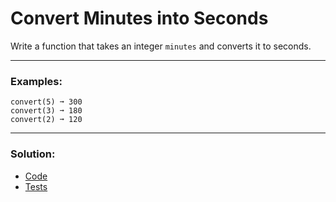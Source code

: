 # Convert Minutes into Seconds

Write a function that takes an integer `minutes` and converts it to seconds.

---

### Examples:

```
convert(5) ➞ 300
convert(3) ➞ 180
convert(2) ➞ 120
```

---

### Solution:

- [Code](/src/challenges/02-convert/convert.ts)
- [Tests](/src/challenges/02-convert/test/convert.test.ts)
